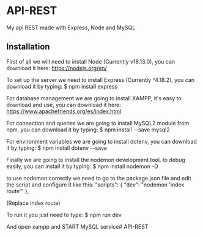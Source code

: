 # API-REST
My api REST made with Express, Node and MySQL

## Installation
First of all we will need to install Node (Currently v18.13.0), you can download it here: 
https://nodejs.org/en/

To set up the server we need to install Express (Currently ^4.18.2), you can download it by typing:
$ npm install express

For database management we are going to install XAMPP, it's easy to download and use, you can download it here:
https://www.apachefriends.org/es/index.html


For connection and queries we are going to install MySQL2 module from npm, you can download it by typing:
$ npm install --save mysql2


For environment variables we are going to install dotenv, you can download it by typing:
$ npm install dotenv --save


Finally we are going to install the nodemon development tool, to debug easily, you can install it by typing:
$ npm install nodemon -D

to use nodemon correctly we need to go to the package.json file and edit the script and configure it like this:
"scripts": {
    "dev": "nodemon 'index route'"
  },

(Replace index route)

To run it you just need to type: 
$ npm run dev

And open xampp and START MySQL service#   A P I - R E S T  
 